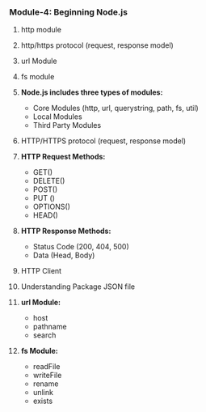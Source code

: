 ### Module-4: Beginning Node.js

1. http module
1. http/https protocol (request, response model)
1. url Module
1. fs module

1. **Node.js includes three types of modules:**

   - Core Modules (http, url, querystring, path, fs, util)
   - Local Modules
   - Third Party Modules

1. HTTP/HTTPS protocol (request, response model)

1. **HTTP Request Methods:**

   - GET()
   - DELETE()
   - POST()
   - PUT ()
   - OPTIONS()
   - HEAD()

1. **HTTP Response Methods:**

   - Status Code (200, 404, 500)
   - Data (Head, Body)

1. HTTP Client
1. Understanding Package JSON file

1. **url Module:**

   - host
   - pathname
   - search

1. **fs Module:**

   - readFile
   - writeFile
   - rename
   - unlink
   - exists
